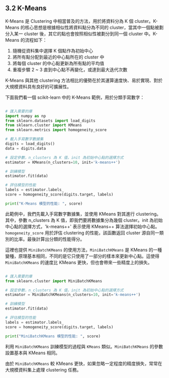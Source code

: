 ## 3.2 K-Means

K-Means 是 Clustering 中相當普及的方法，用於將資料分為 K 個 cluster。K-Means 的核心思想是根據相似性將資料點分為不同的 cluster，當其中一個點被劃分入某一 cluster 後，其它的點也會按照相似性被劃分到同一個 cluster 中。K-Means 的流程如下：

1. 隨機從資料集中選擇 K 個點作為初始中心
2. 將所有點分配到最近的中心點所在的 cluster 中
3. 將每個 cluster 的中心點更新為所有點的平均值
4. 重複步驟 2 ~ 3 直到中心點不再變化，或達到最大迭代次數

K-Means 與其他 clustering 方法相比的優勢在於其運算速度快、易於實現、對於大規模資料具有良好的可擴展性。

下面我們看一個 scikit-learn 中的 K-Means 範例，用於分類手寫數字：

``` python

# 匯入需要的庫
import numpy as np
from sklearn.datasets import load_digits
from sklearn.cluster import KMeans
from sklearn.metrics import homogeneity_score

# 載入手寫數字數據集
digits = load_digits()
data = digits.data

# 設定參數，n_clusters 為 K 值，init 為初始中心點的選擇方式
estimator = KMeans(n_clusters=10, init='k-means++')

# 訓練模型
estimator.fit(data)

# 評估模型的性能
labels = estimator.labels_
score = homogeneity_score(digits.target, labels)

print("K-Means 模型的性能: ", score)
```

此範例中，我們先載入手寫數字數據集，並使用 KMeans 對其進行 clustering。其中，參數 n_clusters 為 K 值，即我們要將數據集分為幾個 cluster。init 為初始中心點的選擇方式，'k-means++' 表示使用 KMeans++ 算法選擇初始中心點。`homogeneity_score` 用於評估 clustering 的性能，該函數返回 cluster 源自同一類別的比率。最後計算出分類的性能得分。

這裡也提供 `MiniBatchKMeans` 的使用方法，`MiniBatchKMeans` 是 KMeans 的一種變種，原理基本相同，不同的是它只使用了一部分的樣本來更新中心點。這使得 `MiniBatchKMeans` 的速度比 KMeans 更快，但也會帶來一些精度上的損失。

``` python

# 匯入需要的庫
from sklearn.cluster import MiniBatchKMeans

# 設定參數，n_clusters 為 K 值，init 為初始中心點的選擇方式
estimator = MiniBatchKMeans(n_clusters=10, init='k-means++')

# 訓練模型
estimator.fit(data)

# 評估模型的性能
labels = estimator.labels_
score = homogeneity_score(digits.target, labels)

print("MiniBatchKMeans 模型的性能: ", score)
```

利用 `MiniBatchKMeans` 訓練模型的過程與 `KMeans` 類似。`MiniBatchKMeans` 的參數設置基本與 KMeans 相同。

由於 `MiniBatchKMeans` 較 KMeans 更快，如果忽略一定程度的精度損失，常常在大規模資料集上處理 clustering 任務。